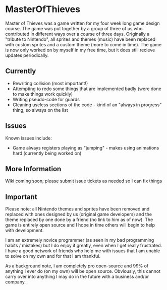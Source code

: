 MasterOfThieves
===============

Master of Thieves was a game written for my four week long game design course.  The game was put together by a group of
three of us who contributed in different ways over a course of three days.  Originally a "tribute to Nintendo", all sprites
and themes (music) have been replaced with custom sprites and a custom theme (more to come in time).  The game is now
only worked on by myself in my free time, but it does still recieve updates periodically.

Currently
---------
* Rewriting collision (most important!)
* Attempting to redo some things that are implemented badly (were done to make things work quickly)
* Writing pseudo-code for guards
* Cleaning useless sections of the code - kind of an "always in progress" thing, so always on the list

Issues
------
Known issues include:
* Game always registers playing as "jumping" - makes using animations hard (currently being worked on)
 
More Information
-----------------
Wiki coming soon; please submit issue tickets as needed so I can fix things


Important
----------
Please note: all Nintendo themes and sprites have been removed and replaced with ones designed by us (original game
developers) and the theme replaced by one done by a friend (no link to him as of now).  The game is entirely open source
and I hope in time others will begin to help with development.

I am an extremely novice programmer (as seen in my bad programming habits / mistakes) but I do enjoy it greatly, even when
I get really frustrated.  I have a good network of friends who help me with issues that I am unable to solve on my
own and for that I am thankful.

As a background note, I am completely pro open-source and 99% of anything I ever do (on my own) will be open source.  Obviously,
this cannot carry over into anything I may do in the future with a business and/or company.
